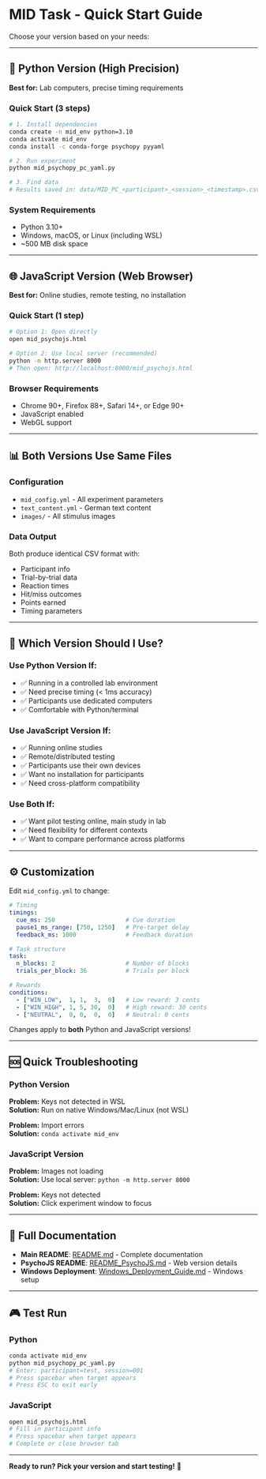 # MID Task - Quick Start Guide

Choose your version based on your needs:

---

## 🐍 Python Version (High Precision)

**Best for:** Lab computers, precise timing requirements

### Quick Start (3 steps)
```bash
# 1. Install dependencies
conda create -n mid_env python=3.10
conda activate mid_env
conda install -c conda-forge psychopy pyyaml

# 2. Run experiment
python mid_psychopy_pc_yaml.py

# 3. Find data
# Results saved in: data/MID_PC_<participant>_<session>_<timestamp>.csv
```

### System Requirements
- Python 3.10+
- Windows, macOS, or Linux (including WSL)
- ~500 MB disk space

---

## 🌐 JavaScript Version (Web Browser)

**Best for:** Online studies, remote testing, no installation

### Quick Start (1 step)
```bash
# Option 1: Open directly
open mid_psychojs.html

# Option 2: Use local server (recommended)
python -m http.server 8000
# Then open: http://localhost:8000/mid_psychojs.html
```

### Browser Requirements
- Chrome 90+, Firefox 88+, Safari 14+, or Edge 90+
- JavaScript enabled
- WebGL support

---

## 📊 Both Versions Use Same Files

### Configuration
- `mid_config.yml` - All experiment parameters
- `text_content.yml` - German text content
- `images/` - All stimulus images

### Data Output
Both produce identical CSV format with:
- Participant info
- Trial-by-trial data
- Reaction times
- Hit/miss outcomes
- Points earned
- Timing parameters

---

## 🎯 Which Version Should I Use?

### Use Python Version If:
- ✅ Running in a controlled lab environment
- ✅ Need precise timing (< 1ms accuracy)
- ✅ Participants use dedicated computers
- ✅ Comfortable with Python/terminal

### Use JavaScript Version If:
- ✅ Running online studies
- ✅ Remote/distributed testing
- ✅ Participants use their own devices
- ✅ Want no installation for participants
- ✅ Need cross-platform compatibility

### Use Both If:
- ✅ Want pilot testing online, main study in lab
- ✅ Need flexibility for different contexts
- ✅ Want to compare performance across platforms

---

## ⚙️ Customization

Edit `mid_config.yml` to change:
```yaml
# Timing
timings:
  cue_ms: 250                    # Cue duration
  pause1_ms_range: [750, 1250]   # Pre-target delay
  feedback_ms: 1000              # Feedback duration

# Task structure
task:
  n_blocks: 2                    # Number of blocks
  trials_per_block: 36           # Trials per block

# Rewards
conditions:
  - ["WIN_LOW",  1, 1,  3,  0]   # Low reward: 3 cents
  - ["WIN_HIGH", 1, 5, 30,  0]   # High reward: 30 cents
  - ["NEUTRAL",  0, 0,  0,  0]   # Neutral: 0 cents
```

Changes apply to **both** Python and JavaScript versions!

---

## 🆘 Quick Troubleshooting

### Python Version
**Problem:** Keys not detected in WSL  
**Solution:** Run on native Windows/Mac/Linux (not WSL)

**Problem:** Import errors  
**Solution:** `conda activate mid_env`

### JavaScript Version
**Problem:** Images not loading  
**Solution:** Use local server: `python -m http.server 8000`

**Problem:** Keys not detected  
**Solution:** Click experiment window to focus

---

## 📖 Full Documentation

- **Main README**: [README.md](README.md) - Complete documentation
- **PsychoJS README**: [README_PsychoJS.md](README_PsychoJS.md) - Web version details
- **Windows Deployment**: [Windows_Deployment_Guide.md](Windows_Deployment_Guide.md) - Windows setup

---

## 🎮 Test Run

### Python
```bash
conda activate mid_env
python mid_psychopy_pc_yaml.py
# Enter: participant=test, session=001
# Press spacebar when target appears
# Press ESC to exit early
```

### JavaScript
```bash
open mid_psychojs.html
# Fill in participant info
# Press spacebar when target appears
# Complete or close browser tab
```

---

**Ready to run? Pick your version and start testing!** 🚀

